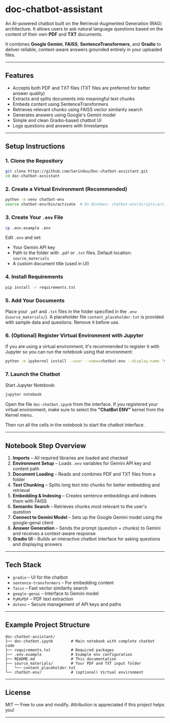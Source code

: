 # doc-chatbot-assistant

An AI-powered chatbot built on the Retrieval-Augmented Generation (RAG) architecture. It allows users to ask natural language questions based on the content of their own **PDF** and **TXT** documents.

It combines **Google Gemini**, **FAISS**, **SentenceTransformers**, and **Gradio** to deliver reliable, context-aware answers grounded entirely in your uploaded files.

---

## Features

* Accepts both PDF and TXT files (TXT files are preferred for better answer quality)
* Extracts and splits documents into meaningful text chunks
* Embeds content using SentenceTransformers
* Retrieves relevant chunks using FAISS vector similarity search
* Generates answers using Google's Gemini model
* Simple and clean Gradio-based chatbot UI
* Logs questions and answers with timestamps

---

## Setup Instructions

### 1. Clone the Repository

```bash
git clone https://github.com/Sarinduu/Doc-chatbot-assistant.git
cd doc-chatbot-assistant
```

### 2. Create a Virtual Environment (Recommended)

```bash
python -m venv chatbot-env
source chatbot-env/bin/activate  # On Windows: chatbot-env\Scripts\activate
```

### 3. Create Your `.env` File

```bash
cp .env.example .env
```

Edit `.env` and set:

* Your Gemini API key
* Path to the folder with `.pdf` or `.txt` files. Default location: `source_materials`
* A custom document title (used in UI)

### 4. Install Requirements

```bash
pip install -r requirements.txt
```

### 5. Add Your Documents

Place your `.pdf` and `.txt` files in the folder specified in the `.env` (`source_materials/`). A placeholder file `content_placeholder.txt` is provided with sample data and questions. Remove it before use.

### 6. (Optional) Register Virtual Environment with Jupyter

If you are using a virtual environment, it's recommended to register it with Jupyter so you can run the notebook using that environment:

```bash
python -m ipykernel install --user --name=chatbot-env --display-name "ChatBot ENV"
```

### 7. Launch the Chatbot

Start Jupyter Notebook:

```bash
jupyter notebook
```

Open the file `doc-chatbot.ipynb` from the interface. If you registered your virtual environment, make sure to select the **"ChatBot ENV"** kernel from the Kernel menu.

Then run all the cells in the notebook to start the chatbot interface.

---

## Notebook Step Overview

1. **Imports** – All required libraries are loaded and checked
2. **Environment Setup** – Loads `.env` variables for Gemini API key and content path
3. **Document Loading** – Reads and combines PDF and TXT files from a folder
4. **Text Chunking** – Splits long text into chunks for better embedding and retrieval
5. **Embedding & Indexing** – Creates sentence embeddings and indexes them with FAISS
6. **Semantic Search** – Retrieves chunks most relevant to the user's question
7. **Connect to Gemini Model** – Sets up the Google Gemini model using the google-genai client
8. **Answer Generation** – Sends the prompt (question + chunks) to Gemini and receives a context-aware response
9. **Gradio UI** – Builds an interactive chatbot interface for asking questions and displaying answers

---

## Tech Stack

* `gradio` – UI for the chatbot
* `sentence-transformers` – For embedding content
* `faiss` – Fast vector similarity search
* `google-genai` – Interface to Gemini model
* `PyMuPDF` – PDF text extraction
* `dotenv` – Secure management of API keys and paths

---

## Example Project Structure

```
doc-chatbot-assistant/
├── doc-chatbot.ipynb        # Main notebook with complete chatbot code
├── requirements.txt         # Required packages
├── .env.example             # Example env configuration
├── README.md                # This documentation
├── source_materials/        # Your PDF and TXT input folder
│   └── content_placeholder.txt
└── chatbot-env/             # (optional) Virtual environment
```

---

## License

MIT — Free to use and modify. Attribution is appreciated if this project helps you!

---
